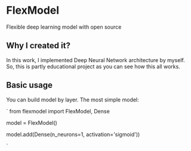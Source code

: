 # FlexModel
Flexible deep learning model with open source

## Why I created it?

In this work, I implemented Deep Neural Network architecture by myself. So, this is partly educational project as you can see how this all works.

## Basic usage
You can build model by layer.
The most simple model:

`
from flexmodel import FlexModel, Dense

model = FlexModel()

model.add(Dense(n_neurons=1, activation='sigmoid'))

`